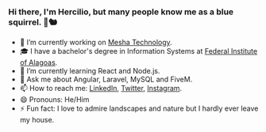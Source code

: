 ### Hi there, I'm Hercilio, but many people know me as a blue squirrel. 👋🐿️

- 🔭 I’m currently working on [Mesha Technology](https://somosmesha.com).
- 🎓 I have a bachelor's degree in Information Systems at [Federal Institute of Alagoas](https://www2.ifal.edu.br/).
- 🌱 I’m currently learning React and Node.js.
- 💬 Ask me about Angular, Laravel, MySQL and FiveM.
- 📫 How to reach me: [LinkedIn](https://linkedin.com/in/herciliojunior), [Twitter](https://twitter.com/hernior), [Instagram](https://instagram.com/hercili0).
- 😄 Pronouns: He/Him
- ⚡ Fun fact: I love to admire landscapes and nature but I hardly ever leave my house.
